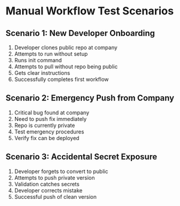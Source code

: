 # Manual Workflow Test Scenarios

## Scenario 1: New Developer Onboarding
1. Developer clones public repo at company
2. Attempts to run without setup
3. Runs init command
4. Attempts to pull without repo being public
5. Gets clear instructions
6. Successfully completes first workflow

## Scenario 2: Emergency Push from Company
1. Critical bug found at company
2. Need to push fix immediately
3. Repo is currently private
4. Test emergency procedures
5. Verify fix can be deployed

## Scenario 3: Accidental Secret Exposure
1. Developer forgets to convert to public
2. Attempts to push private version
3. Validation catches secrets
4. Developer corrects mistake
5. Successful push of clean version
